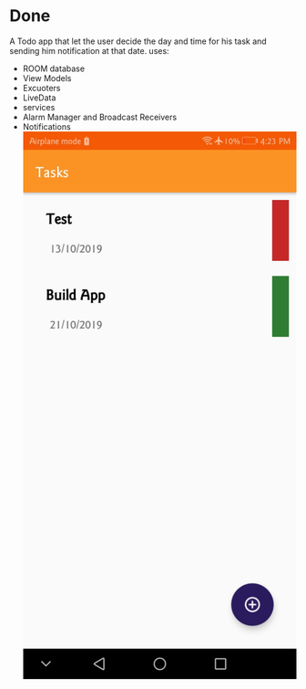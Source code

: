 # Done

A Todo app that let the user decide the day and time for his task and sending him notification at that date.
uses:
- ROOM database
- View Models
- Excuoters
- LiveData
- services
- Alarm Manager and Broadcast Receivers
- Notifications
![](/screenshots/1.jpg?raw=true "List of tasks")
